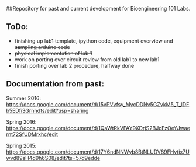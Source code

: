 ##Repository for past and current development for Bioengineering 101 Labs.


## ToDo:
- ~~finishing up lab1 template, ipython code, equipment overview and sampling arduino code~~
- ~~physical implementation of lab 1~~ 
- work on porting over circuit review from old lab1 to new lab1
- finish porting over lab 2 procedure, halfway done


## Documentation from past:

Summer 2016: https://docs.google.com/document/d/15vPVyfsy_MycDDNv5GZykM5_T_lDFb5EDfi3Grnhdts/edit?usp=sharing

Spring 2016: https://docs.google.com/document/d/1QaWtRkVFAY9XDrjS2BJcFzOeYJwaernt72SfUDMrxhc/edit

Spring 2015: https://docs.google.com/document/d/17Y6ndNNWyb8BtNLUDV89FHvtjx7Uwvd89sH4d9h6S08/edit?ts=57d9edde

